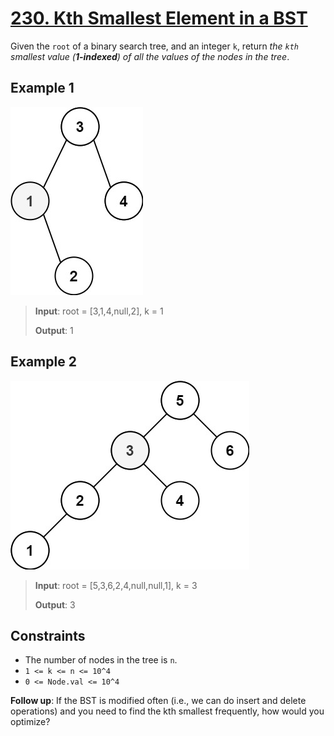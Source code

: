 # [230. Kth Smallest Element in a BST](https://leetcode.com/problems/kth-smallest-element-in-a-bst)

Given the `root` of a binary search tree, and an integer `k`, return *the `kth` smallest value (**1-indexed**) of all the values of the nodes in the tree*.

## Example 1

![ex1](image.png)

> **Input**: root = [3,1,4,null,2], k = 1
>
> **Output**: 1

## Example 2

![ex2](image-1.png)

> **Input**: root = [5,3,6,2,4,null,null,1], k = 3
>
> **Output**: 3

## Constraints

- The number of nodes in the tree is `n`.
- `1 <= k <= n <= 10^4`
- `0 <= Node.val <= 10^4`

**Follow up**: If the BST is modified often (i.e., we can do insert and delete operations) and you need to find the kth smallest frequently, how would you optimize?